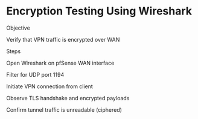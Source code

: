 # Encryption Testing Using Wireshark

Objective

Verify that VPN traffic is encrypted over WAN

Steps

Open Wireshark on pfSense WAN interface

Filter for UDP port 1194

Initiate VPN connection from client

Observe TLS handshake and encrypted payloads

Confirm tunnel traffic is unreadable (ciphered)
